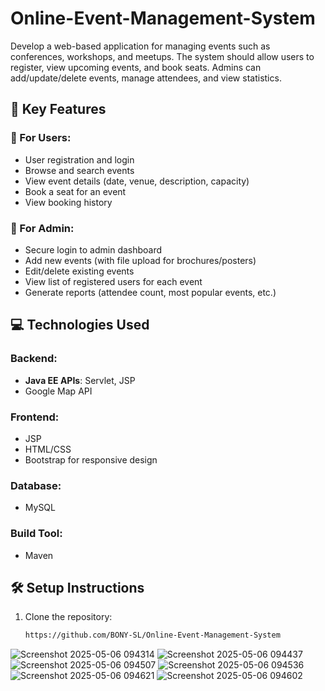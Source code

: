 # Online-Event-Management-System
Develop a web-based application for managing events such as conferences, workshops, and meetups. The system should allow users to register, view upcoming events, and book seats. Admins can add/update/delete events, manage attendees, and view statistics.


## 🔑 Key Features

### 👥 For Users:
- User registration and login
- Browse and search events
- View event details (date, venue, description, capacity)
- Book a seat for an event
- View booking history

### 🔧 For Admin:
- Secure login to admin dashboard
- Add new events (with file upload for brochures/posters)
- Edit/delete existing events
- View list of registered users for each event
- Generate reports (attendee count, most popular events, etc.)

## 💻 Technologies Used

### Backend:
- **Java EE APIs**: Servlet, JSP
- Google Map API

### Frontend:
- JSP
- HTML/CSS
- Bootstrap for responsive design

### Database:
- MySQL 

### Build Tool:
- Maven 

## 🛠️ Setup Instructions

1. Clone the repository:
   ```bash
   https://github.com/BONY-SL/Online-Event-Management-System
   ```

   
![Screenshot 2025-05-06 094314](https://github.com/user-attachments/assets/682289e9-dda6-42f2-882a-e89f7435cd62)
![Screenshot 2025-05-06 094437](https://github.com/user-attachments/assets/35666513-df27-4081-a759-77a4bd119d99)
![Screenshot 2025-05-06 094507](https://github.com/user-attachments/assets/35271a85-8b94-4e29-b6bf-961de7bb9dde)
![Screenshot 2025-05-06 094536](https://github.com/user-attachments/assets/44becf4f-6a75-41ec-9954-fe5782a354bd)
![Screenshot 2025-05-06 094621](https://github.com/user-attachments/assets/6192a810-7f86-4f18-b01b-d18ac3441203)
![Screenshot 2025-05-06 094602](https://github.com/user-attachments/assets/0963ed11-ade0-4b37-9a7f-95680e74edd6)

